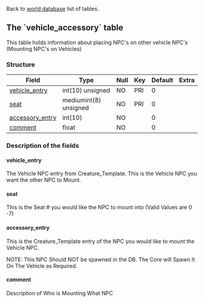 Back to [world database](mangosdb_struct) list of tables.

The \`vehicle\_accessory\` table
--------------------------------

This table holds information about placing NPC's on other vehicle NPC's (Mounting NPC's on Vehicles)

### Structure

| **Field**                                           | **Type**              | **Null** | **Key** | **Default** | **Extra** |
|-----------------------------------------------------|-----------------------|----------|---------|-------------|-----------|
| [vehicle\_entry](Vehicle_Entry#vehicle_entry)       | int(10) unsigned      | NO       | PRI     | 0           |           |
| [seat](Seat#seat)                                   | mediumint(8) unsigned | NO       | PRI     | 0           |           |
| [accessory\_entry](Accessory_Entry#accessory_entry) | int(10)               | NO       |         | 0           |           |
| [comment](Comment#comment)                          | float                 | NO       |         | 0           |           |

### Description of the fields

#### vehicle\_entry

The Vehicle NPC entry from Creature\_Template. This is the Vehicle NPC you want the other NPC to Mount.

#### seat

This is the Seat \# you would like the NPC to mount into (Valid Values are 0 -7)

#### accessory\_entry

This is the Creature\_Template entry of the NPC you would like to mount the Vehicle NPC.

NOTE: This NPC Should NOT be spawned in the DB. The Core will Spawn It On The Vehicle as Required.

#### comment

Description of Who is Mounting What NPC
